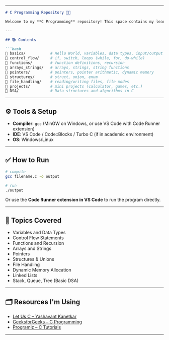 
---

````markdown
# C Programming Repository 👩‍💻

Welcome to my **C Programming** repository! This space contains my learning journey through C, including basic syntax, data structures, algorithms, and small projects or assignments.

---

## 📚 Contents

```bash
📁 basics/           # Hello World, variables, data types, input/output
📁 control_flow/     # if, switch, loops (while, for, do-while)
📁 functions/        # function definitions, recursion
📁 arrays_strings/   # arrays, strings, string functions
📁 pointers/         # pointers, pointer arithmetic, dynamic memory
📁 structures/       # struct, union, enum
📁 file_handling/    # reading/writing files, file modes
📁 projects/         # mini projects (calculator, games, etc.)
📁 DSA/              # Data structures and algorithms in C
````

---

## ⚙️ Tools & Setup

* **Compiler**: `gcc` (MinGW on Windows, or use VS Code with Code Runner extension)
* **IDE**: VS Code / Code::Blocks / Turbo C (if in academic environment)
* **OS**: Windows/Linux

---

## ✅ How to Run

```bash
# compile
gcc filename.c -o output

# run
./output
```

Or use the **Code Runner extension in VS Code** to run the program directly.

---

## 🧠 Topics Covered

* Variables and Data Types
* Control Flow Statements
* Functions and Recursion
* Arrays and Strings
* Pointers
* Structures & Unions
* File Handling
* Dynamic Memory Allocation
* Linked Lists
* Stack, Queue, Tree (Basic DSA)

---

## 🗂️ Resources I'm Using

* [Let Us C – Yashavant Kanetkar](https://amzn.to/3zK0m2r)
* [GeeksforGeeks – C Programming](https://www.geeksforgeeks.org/c-programming-language/)
* [Programiz – C Tutorials](https://www.programiz.com/c-programming)

---

 
